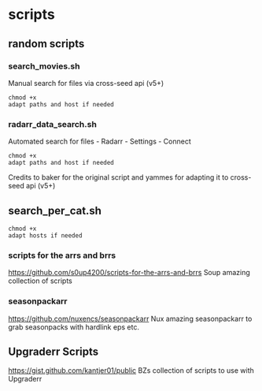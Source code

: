 # scripts
## random scripts

### search_movies.sh
Manual search for files via cross-seed api (v5+)
```
chmod +x 
adapt paths and host if needed
```
### radarr_data_search.sh 
Automated search for files - Radarr - Settings - Connect
```
chmod +x 
adapt paths and host if needed
```
Credits to baker for the original script and yammes for adapting it to cross-seed api (v5+)

## search_per_cat.sh
```
chmod +x 
adapt hosts if needed
```

### scripts for the arrs and brrs
https://github.com/s0up4200/scripts-for-the-arrs-and-brrs
Soup amazing collection of scripts

### seasonpackarr
https://github.com/nuxencs/seasonpackarr
Nux amazing seasonpackarr to grab seasonpacks with hardlink eps etc.

## Upgraderr Scripts
https://gist.github.com/kantjer01/public
BZs collection of scripts to use with Upgraderr
